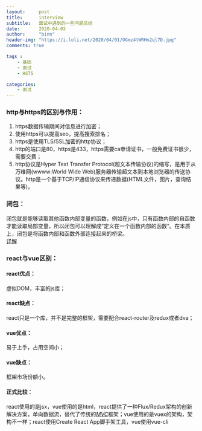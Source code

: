 ```yaml
---
layout:     post
title:      interview
subtitle:   面试中遇到的一些问题总结
date:       2020-04-03
author:     "binn"
header-img: "https://i.loli.net/2020/04/01/OGmz4tWRHn2ql7D.jpg"
comments: true

tags :
    - 基础
    - 面试
    - HSTS

categories:
    - 面试
---
```

### http与https的区别与作用：
1. https数据传输期间对信息进行加密；  
2. 使用https可以提高seo，提高搜索排名；  
3. https是使用TLS/SSL加密的http协议；  
4. http的端口是80，https是433，https需要ca申请证书，一般免费证书很少，需要交费；  
5. http协议是Hyper Text Transfer Protocol(超文本传输协议)的缩写，是用于从万维网(wwww:World Wide Web)服务器传输超文本到本地浏览器的传送协议。http是一个基于TCP/IP通信协议来传递数据(HTML文件，图片，查询结果等)。

### 闭包：
闭包就是能够读取其他函数内部变量的函数，例如在js中，只有函数内部的自函数才能读取局部变量，所以闭包可以理解成“定义在一个函数内部的函数”。在本质上，闭包是将函数内部和函数外部连接起来的桥梁。  
[详解](https://blog.csdn.net/weixin_43586120/article/details/89456183)

### react与vue区别：
#### react优点：     
虚拟DOM，丰富的js库；  
#### react缺点：  
react只是一个库，并不是完整的框架，需要配合react-router及redux或者dva；  
#### vue优点：  
易于上手，占用空间小；  
#### vue缺点：  
框架市场份额小。  
#### 正式比较：  
react使用的是jsx，vue使用的是html，react提供了一种Flux/Redux架构的创新解决方案，单向数据流，替代了传统的[*MVC*](https://www.runoob.com/design-pattern/mvc-pattern.html)框架；vue使用的是vuex的架构，架构不一样；react使用Create React App脚手架工具，vue使用vue-cli

